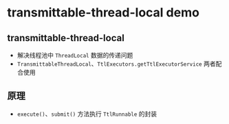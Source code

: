 # transmittable-thread-local demo

## transmittable-thread-local
- 解决线程池中 `ThreadLocal` 数据的传递问题
- `TransmittableThreadLocal`、`TtlExecutors.getTtlExecutorService` 两者配合使用

## 原理
- `execute()`、`submit()` 方法执行 `TtlRunnable` 的封装
